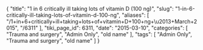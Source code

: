 {
    "title": "1 in 6 critically ill taking lots of vitamin D (100 ng)",
    "slug": "1-in-6-critically-ill-taking-lots-of-vitamin-d-100-ng",
    "aliases": [
        "/1+in+6+critically+ill+taking+lots+of+vitamin+D+100+ng+\u2013+March+2015",
        "/6311"
    ],
    "tiki_page_id": 6311,
    "date": "2015-03-10",
    "categories": [
        "Trauma and surgery",
        "Admin Only",
        "old name"
    ],
    "tags": [
        "Admin Only",
        "Trauma and surgery",
        "old name"
    ]
}